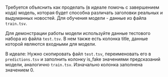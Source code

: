 Требуется объяснить как проделать (в идеале помочь с завершением кода) модель, которая будет способна различать заголовки реальных и выдуманных новостей.
Для обучения модели - данные из файла `train.tsv`. 

Для демонстрации работы модели используйте данные тестового набора из файла `test.tsv`. В нем также есть колонка title, данные которой являются входными для модели.

В идеале: Нужно скопировать файл `test.tsv`, переименовать его в `predictions.tsv` и заполнить колонку is_fake значениями предсказаний модели, аналогично `train.tsv`. 
Изначально колонка заполнена значением 0.